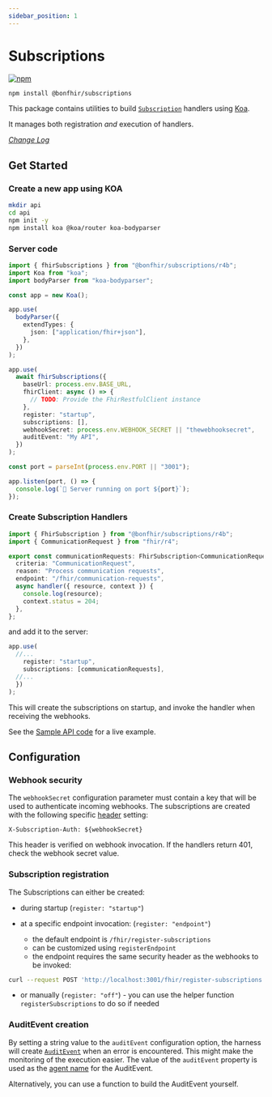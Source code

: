 ```yaml
---
sidebar_position: 1
---
```


# Subscriptions

[![npm](https://img.shields.io/npm/v/@bonfhir/subscriptions)](https://www.npmjs.com/package/@bonfhir/subscriptions)

```bash npm2yarn
npm install @bonfhir/subscriptions
```

This package contains utilities to build [`Subscription`](https://hl7.org/fhir/subscription.html) handlers using [Koa](https://koajs.com/).

It manages both registration _and_ execution of handlers.

_[Change Log](https://github.com/bonfhir/bonfhir/blob/main/packages/subscriptions/CHANGELOG.md)_

## Get Started

### Create a new app using KOA

```bash npm2yarn
mkdir api
cd api
npm init -y
npm install koa @koa/router koa-bodyparser
```

### Server code

```typescript
import { fhirSubscriptions } from "@bonfhir/subscriptions/r4b";
import Koa from "koa";
import bodyParser from "koa-bodyparser";

const app = new Koa();

app.use(
  bodyParser({
    extendTypes: {
      json: ["application/fhir+json"],
    },
  })
);

app.use(
  await fhirSubscriptions({
    baseUrl: process.env.BASE_URL,
    fhirClient: async () => {
      // TODO: Provide the FhirRestfulClient instance
    },
    register: "startup",
    subscriptions: [],
    webhookSecret: process.env.WEBHOOK_SECRET || "thewebhooksecret",
    auditEvent: "My API",
  })
);

const port = parseInt(process.env.PORT || "3001");

app.listen(port, () => {
  console.log(`🚀 Server running on port ${port}`);
});
```

### Create Subscription Handlers

```typescript
import { FhirSubscription } from "@bonfhir/subscriptions/r4b";
import { CommunicationRequest } from "fhir/r4";

export const communicationRequests: FhirSubscription<CommunicationRequest> = {
  criteria: "CommunicationRequest",
  reason: "Process communication requests",
  endpoint: "/fhir/communication-requests",
  async handler({ resource, context }) {
    console.log(resource);
    context.status = 204;
  },
};
```

and add it to the server:

```typescript
app.use(
  //...
    register: "startup",
    subscriptions: [communicationRequests],
  //...
  })
);
```

This will create the subscriptions on startup, and invoke the handler when receiving the webhooks.

See the [Sample API code](https://github.com/bonfhir/bonfhir/blob/main/samples/sample-api) for a live
example.

## Configuration

### Webhook security

The `webhookSecret` configuration parameter must contain a key that will be used to authenticate incoming webhooks.
The subscriptions are created with the following specific [header](https://hl7.org/fhir/subscription-definitions.html#Subscription.channel.header) setting:

`X-Subscription-Auth: ${webhookSecret}`

This header is verified on webhook invocation.
If the handlers return 401, check the webhook secret value.

### Subscription registration

The Subscriptions can either be created:

- during startup (`register: "startup"`)

- at a specific endpoint invocation: (`register: "endpoint"`)
  - the default endpoint is `/fhir/register-subscriptions`
  - can be customized using `registerEndpoint`
  - the endpoint requires the same security header as the webhooks to be invoked:

```bash
curl --request POST 'http://localhost:3001/fhir/register-subscriptions' --header 'X-Subscription-Auth: thewebhooksecret'
```

- or manually (`register: "off"`) - you can use the helper function `registerSubscriptions` to do so if needed

### AuditEvent creation

By setting a string value to the `auditEvent` configuration option, the harness will create [`AuditEvent`](https://hl7.org/fhir/auditevent.html)
when an error is encountered. This might make the monitoring of the execution easier.
The value of the `auditEvent` property is used as the [agent name](https://hl7.org/fhir/auditevent-definitions.html#AuditEvent.agent.name) for the AuditEvent.

Alternatively, you can use a function to build the AuditEvent yourself.
